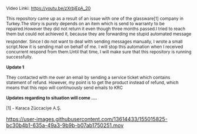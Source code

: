 <sub>Video Linki: https://youtu.be/zXrbjEpA_20</sub>


<sub>This repository came up as a result of an issue with one of the glassware[1] company in Turkey.</sub><sub>The story is purely depends on an item which is send to warranty to be repaired.</sub><sub>However they did not return it even though three months passed.I tried to reach them but could not achieved it, because they are forwarding me stupid automated message responder.</sub> <sub>Since I do not want to deal with sending messages manually, I wrote a small script.Now it is sending mail on behalf of me. I will stop this automation when I received concurrent respond from them.Until that time, I will make sure that this repository is running successfully.</sub>

<sub><b>Update 1</b> </sub>

<sub> They contacted with me over an email by sending a service ticket which contains statement of refund. However, my point is to get the product instead of refund, which means that this repo will continuously send emails to KRC  </sub>

<sub><b>Updates regarding to situation will come ....</b></sub>


<sub>[1] - Karaca Züccaciye A.Ş.</sub>
</sub>


https://user-images.githubusercontent.com/13614433/155015825-bc30b4b1-635a-49a3-9b9b-b07ab1750251.mov


